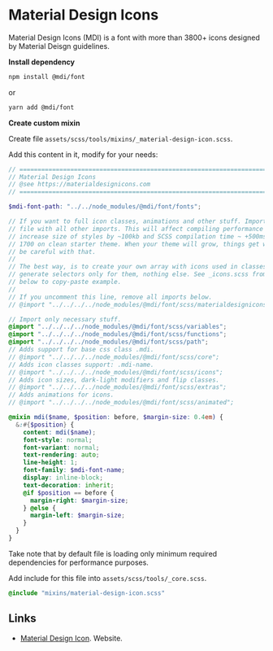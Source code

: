 # Material Design Icons

Material Design Icons (MDI) is a font with more than 3800+ icons designed by Material Deisgn guidelines.

**Install dependency**

```bash
npm install @mdi/font
```

or

```bash
yarn add @mdi/font
```

**Create custom mixin**

Create file `assets/scss/tools/mixins/_material-design-icon.scss`.

Add this content in it, modify for your needs:

```scss
// =============================================================================
// Material Design Icons
// @see https://materialdesignicons.com
// =============================================================================

$mdi-font-path: "../../node_modules/@mdi/font/fonts";

// If you want to full icon classes, animations and other stuff. Import single
// file with all other imports. This will affect compiling performance and
// increase size of styles by ~100kb and SCSS compilation time ~ +500ms on Ryzen
// 1700 on clean starter theme. When your theme will grow, things get worse. So
// be careful with that.
//
// The best way, is to create your own array with icons used in classes, and
// generate selectors only for them, nothing else. See _icons.scss from path
// below to copy-paste example.
//
// If you uncomment this line, remove all imports below.
// @import "../../../../node_modules/@mdi/font/scss/materialdesignicons";

// Import only necessary stuff.
@import "../../../../node_modules/@mdi/font/scss/variables";
@import "../../../../node_modules/@mdi/font/scss/functions";
@import "../../../../node_modules/@mdi/font/scss/path";
// Adds support for base css class .mdi.
// @import "../../../../node_modules/@mdi/font/scss/core";
// Adds icon classes support: .mdi-name.
// @import "../../../../node_modules/@mdi/font/scss/icons";
// Adds icon sizes, dark-light modifiers and flip classes.
// @import "../../../../node_modules/@mdi/font/scss/extras";
// Adds animations for icons.
// @import "../../../../node_modules/@mdi/font/scss/animated";

@mixin mdi($name, $position: before, $margin-size: 0.4em) {
  &:#{$position} {
    content: mdi($name);
    font-style: normal;
    font-variant: normal;
    text-rendering: auto;
    line-height: 1;
    font-family: $mdi-font-name;
    display: inline-block;
    text-decoration: inherit;
    @if $position == before {
      margin-right: $margin-size;
    } @else {
      margin-left: $margin-size;
    }
  }
}
```

Take note that by default file is loading only minimum required dependencies for performance purposes.

Add include for this file into `assets/scss/tools/_core.scss`.

```scss
@include "mixins/material-design-icon.scss"
```

## Links

- [Material Design Icon](https://materialdesignicons.com/). Website.